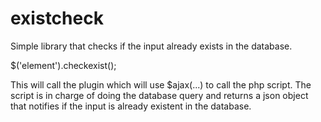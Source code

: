 existcheck
==========
Simple library that checks if the input already exists in the database.

   $('element').checkexist();

This will call the plugin which will use $ajax(...) to call the php script.
The script is in charge of doing the database query and returns a json object
that notifies if the input is already existent in the database.
